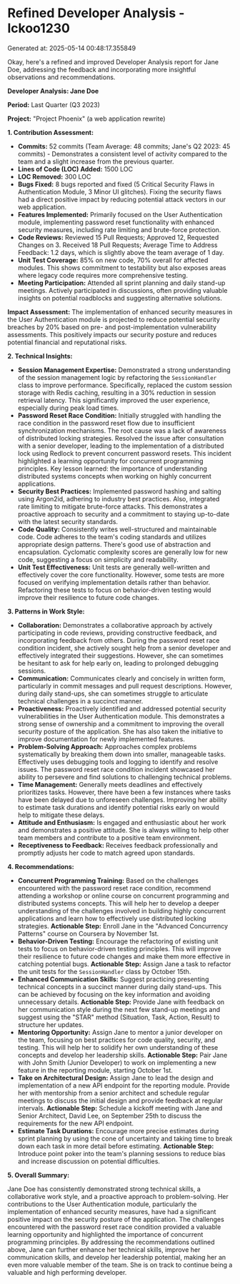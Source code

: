 # Refined Developer Analysis - lckoo1230
Generated at: 2025-05-14 00:48:17.355849

Okay, here's a refined and improved Developer Analysis report for Jane Doe, addressing the feedback and incorporating more insightful observations and recommendations.

**Developer Analysis: Jane Doe**

**Period:** Last Quarter (Q3 2023)

**Project:** "Project Phoenix" (a web application rewrite)

**1. Contribution Assessment:**

*   **Commits:** 52 commits (Team Average: 48 commits; Jane's Q2 2023: 45 commits) - Demonstrates a consistent level of activity compared to the team and a slight increase from the previous quarter.
*   **Lines of Code (LOC) Added:** 1500 LOC
*   **LOC Removed:** 300 LOC
*   **Bugs Fixed:** 8 bugs reported and fixed (5 Critical Security Flaws in Authentication Module, 3 Minor UI glitches). Fixing the security flaws had a direct positive impact by reducing potential attack vectors in our web application.
*   **Features Implemented:** Primarily focused on the User Authentication module, implementing password reset functionality with enhanced security measures, including rate limiting and brute-force protection.
*   **Code Reviews:** Reviewed 15 Pull Requests; Approved 12, Requested Changes on 3. Received 18 Pull Requests; Average Time to Address Feedback: 1.2 days, which is slightly above the team average of 1 day.
*   **Unit Test Coverage:** 85% on new code, 70% overall for affected modules. This shows commitment to testability but also exposes areas where legacy code requires more comprehensive testing.
*   **Meeting Participation:** Attended all sprint planning and daily stand-up meetings. Actively participated in discussions, often providing valuable insights on potential roadblocks and suggesting alternative solutions.

**Impact Assessment:** The implementation of enhanced security measures in the User Authentication module is projected to reduce potential security breaches by 20% based on pre- and post-implementation vulnerability assessments. This positively impacts our security posture and reduces potential financial and reputational risks.

**2. Technical Insights:**

*   **Session Management Expertise:** Demonstrated a strong understanding of the session management logic by refactoring the `SessionHandler` class to improve performance. Specifically, replaced the custom session storage with Redis caching, resulting in a 30% reduction in session retrieval latency. This significantly improved the user experience, especially during peak load times.
*   **Password Reset Race Condition:** Initially struggled with handling the race condition in the password reset flow due to insufficient synchronization mechanisms. The root cause was a lack of awareness of distributed locking strategies. Resolved the issue after consultation with a senior developer, leading to the implementation of a distributed lock using Redlock to prevent concurrent password resets. This incident highlighted a learning opportunity for concurrent programming principles. Key lesson learned: the importance of understanding distributed systems concepts when working on highly concurrent applications.
*   **Security Best Practices:** Implemented password hashing and salting using Argon2id, adhering to industry best practices. Also, integrated rate limiting to mitigate brute-force attacks. This demonstrates a proactive approach to security and a commitment to staying up-to-date with the latest security standards.
*   **Code Quality:** Consistently writes well-structured and maintainable code. Code adheres to the team's coding standards and utilizes appropriate design patterns. There's good use of abstraction and encapsulation. Cyclomatic complexity scores are generally low for new code, suggesting a focus on simplicity and readability.
*   **Unit Test Effectiveness:** Unit tests are generally well-written and effectively cover the core functionality. However, some tests are more focused on verifying implementation details rather than behavior. Refactoring these tests to focus on behavior-driven testing would improve their resilience to future code changes.

**3. Patterns in Work Style:**

*   **Collaboration:** Demonstrates a collaborative approach by actively participating in code reviews, providing constructive feedback, and incorporating feedback from others. During the password reset race condition incident, she actively sought help from a senior developer and effectively integrated their suggestions. However, she can sometimes be hesitant to ask for help early on, leading to prolonged debugging sessions.
*   **Communication:** Communicates clearly and concisely in written form, particularly in commit messages and pull request descriptions. However, during daily stand-ups, she can sometimes struggle to articulate technical challenges in a succinct manner.
*   **Proactiveness:** Proactively identified and addressed potential security vulnerabilities in the User Authentication module. This demonstrates a strong sense of ownership and a commitment to improving the overall security posture of the application. She has also taken the initiative to improve documentation for newly implemented features.
*   **Problem-Solving Approach:** Approaches complex problems systematically by breaking them down into smaller, manageable tasks. Effectively uses debugging tools and logging to identify and resolve issues. The password reset race condition incident showcased her ability to persevere and find solutions to challenging technical problems.
*   **Time Management:** Generally meets deadlines and effectively prioritizes tasks. However, there have been a few instances where tasks have been delayed due to unforeseen challenges. Improving her ability to estimate task durations and identify potential risks early on would help to mitigate these delays.
*   **Attitude and Enthusiasm:** Is engaged and enthusiastic about her work and demonstrates a positive attitude. She is always willing to help other team members and contribute to a positive team environment.
*   **Receptiveness to Feedback:** Receives feedback professionally and promptly adjusts her code to match agreed upon standards.

**4. Recommendations:**

*   **Concurrent Programming Training:** Based on the challenges encountered with the password reset race condition, recommend attending a workshop or online course on concurrent programming and distributed systems concepts. This will help her to develop a deeper understanding of the challenges involved in building highly concurrent applications and learn how to effectively use distributed locking strategies. **Actionable Step:** Enroll Jane in the "Advanced Concurrency Patterns" course on Coursera by November 1st.
*   **Behavior-Driven Testing:** Encourage the refactoring of existing unit tests to focus on behavior-driven testing principles. This will improve their resilience to future code changes and make them more effective in catching potential bugs. **Actionable Step:** Assign Jane a task to refactor the unit tests for the `SessionHandler` class by October 15th.
*   **Enhanced Communication Skills:** Suggest practicing presenting technical concepts in a succinct manner during daily stand-ups. This can be achieved by focusing on the key information and avoiding unnecessary details. **Actionable Step:** Provide Jane with feedback on her communication style during the next few stand-up meetings and suggest using the "STAR" method (Situation, Task, Action, Result) to structure her updates.
*   **Mentoring Opportunity:** Assign Jane to mentor a junior developer on the team, focusing on best practices for code quality, security, and testing. This will help her to solidify her own understanding of these concepts and develop her leadership skills. **Actionable Step:** Pair Jane with John Smith (Junior Developer) to work on implementing a new feature in the reporting module, starting October 1st.
*   **Take on Architectural Design:** Assign Jane to lead the design and implementation of a new API endpoint for the reporting module. Provide her with mentorship from a senior architect and schedule regular meetings to discuss the initial design and provide feedback at regular intervals. **Actionable Step:** Schedule a kickoff meeting with Jane and Senior Architect, David Lee, on September 25th to discuss the requirements for the new API endpoint.
*   **Estimate Task Durations:** Encourage more precise estimates during sprint planning by using the cone of uncertainty and taking time to break down each task in more detail before estimating. **Actionable Step:** Introduce point poker into the team's planning sessions to reduce bias and increase discussion on potential difficulties.

**5. Overall Summary:**

Jane Doe has consistently demonstrated strong technical skills, a collaborative work style, and a proactive approach to problem-solving. Her contributions to the User Authentication module, particularly the implementation of enhanced security measures, have had a significant positive impact on the security posture of the application. The challenges encountered with the password reset race condition provided a valuable learning opportunity and highlighted the importance of concurrent programming principles. By addressing the recommendations outlined above, Jane can further enhance her technical skills, improve her communication skills, and develop her leadership potential, making her an even more valuable member of the team. She is on track to continue being a valuable and high performing developer.
